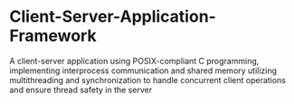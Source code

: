 # Client-Server-Application-Framework
 A client-server application using POSIX-compliant C programming, implementing interprocess communication and shared memory utilizing multithreading and synchronization to handle concurrent client operations and ensure thread safety in the server

